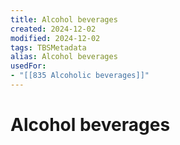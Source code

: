 ```yaml
---
title: Alcohol beverages
created: 2024-12-02
modified: 2024-12-02
tags: TBSMetadata
alias: Alcohol beverages
usedFor:
- "[[835 Alcoholic beverages]]"
---
```

# Alcohol beverages
